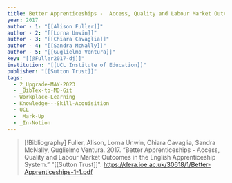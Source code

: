 ```yaml
---
title: Better Apprenticeships -  Access, Quality and Labour Market Outcomes in the English Apprenticeship System
year: 2017
author - 1: "[[Alison Fuller]]"
author - 2: "[[Lorna Unwin]]"
author - 3: "[[Chiara Cavaglia]]"
author - 4: "[[Sandra McNally]]"
author - 5: "[[Guglielmo Ventura]]"
key: "[[@Fuller2017-dj]]"
institution: "[[UCL Institute of Education]]"
publisher: "[[Sutton Trust]]"
tags:
  - 2_Upgrade-MAY-2023
  - _BibTex-to-MD-Git
  - Workplace-Learning
  - Knowledge---Skill-Acquisition
  - UCL
  - _Mark-Up
  - _In-Notion
---
```


> [!Bibliography]
> Fuller, Alison, Lorna Unwin, Chiara Cavaglia, Sandra McNally, Guglielmo Ventura. 2017. “Better Apprenticeships -  Access, Quality and Labour Market Outcomes in the English Apprenticeship System.” "[[Sutton Trust]]". https://dera.ioe.ac.uk/30618/1/Better-Apprenticeships-1-1.pdf